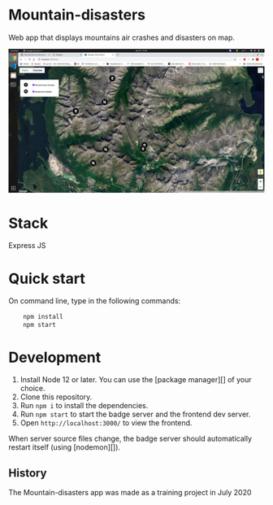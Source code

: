# Mountain-disasters
Web app that displays mountains air crashes and disasters on map.

![](img/Screenshot%20from%202020-08-24%2012-39-56.png)

# Stack
Express JS


# Quick start
On command line, type in the following commands:

        npm install        
        npm start        
 
# Development
1. Install Node 12 or later. You can use the [package manager][] of your choice.   
2. Clone this repository.
3. Run `npm i` to install the dependencies.
4. Run `npm start` to start the badge server and the frontend dev server.
5. Open `http://localhost:3000/` to view the frontend.

When server source files change, the badge server should automatically restart
itself (using [nodemon][]).

## History
The Mountain-disasters app was made as a training project in July 2020
